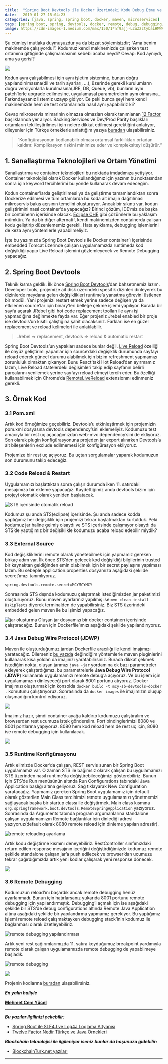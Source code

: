 ```yaml
---
title:  "Spring Boot Devtools ile Docker Üzerindeki Kodu Debug Etme ve Değiştirme"
date:   2019-01-27 15:04:23
categories: [java, spring, spring boot, docker, maven, microservices]
tags: [spring boot, spring, devtools, docker, remote, debug, debugging, mehmet cem yücel, yucel, twelve factor, microservices, mikroservis, nedir, örnek, nasıl, yapılır, reload ]
image: https://cdn-images-1.medium.com/max/150/1*nf9ajj-L2uZ2ztybaLHMWA.jpeg
---
```


Şu cümleyi mutlaka duymuşuzdur ya da bizzat söylemişizdir; “Ama benim makinemde çalışıyordu!”. Kodumuz kendi makinemizde çalışırken test ortamına gittiğinde çalışmamasının sebebi acaba neydi? Cevap: Kod aynıydı, ama ya gerisi?

![](https://miro.medium.com/max/1175/1*nf9ajj-L2uZ2ztybaLHMWA.jpeg)

Kodun aynı çalışabilmesi için aynı işletim sistemine, bunun doğru yapılandırılmasına(dil ve tarih ayarları, …), üzerinde gerekli kurulumların doğru versiyonlarla kurulmasına(JRE, DB, Queue, vb), bunların aynı patch’lerle upgrade edilmesine, uygulamasal parametrelerin aynı olmasına… Farkındaysanız listemiz uzayıp gidiyor. Ee peki bunca şeyi hem kendi makinemizde hem de test ortamlarında nasıl aynı yapabiliriz ki?

Cevap mikroservis mimarinin olmazsa olmazları olarak tanımlanan [12 Factor](https://12factor.net/) başlıklarında yer alıyor. Backing Services ve Dev/Prod Parity başlıkları ortamların tekilleştirilmesi için nelere dikkat edilmesi gerektiğini anlatıyor, dileyenler için Türkçe örneklerle anlattığım yazıya [buradan](http://www.mehmetcemyucel.com/2018/03/12-faktor-turkce-ve-java.html) ulaşabilirsiniz.

> “Konfigürasyonun kodlanabilir olması ortamsal farklılıkları ortadan kaldırır. Komplikasyon riskini minimize eder ve kompleksiteyi düşürür.“

## 1. Sanallaştırma Teknolojileri ve Ortam Yönetimi

Sanallaştırma ve container teknolojileri bu noktada imdadımıza yetişiyor. Container teknolojisi olarak Docker kullandığımız için yazının bu noktasından sonra için keyword tercihlerimi bu yönde kullanarak devam edeceğim.

Kodun container’larda geliştirilmesi ya da geliştirme tamamlandıktan sonra Dockerize edilmesi ve tüm ortamlarda bu koda ait imajın dağıtılması mikroservis bakış açısının temelini oluşturuyor. Ancak bir sıkıntı var, kodun geliştirimini nasıl container’da yapacağız? Birinci çözüm, IDE’miz de başka bir containerın içerisinde olacak. [Eclipse CHE](https://www.eclipse.org/che/) gibi çözümlerle bu yaklaşım mümkün. Ya da bir diğer alternatif, kendi makinemizden containerda çalışan kodu geliştirip düzenlememiz gerekli. Hata ayıklama, debugging işlemlerini de keza aynı yöntemlerle yapabilmeliyiz.

İşte bu yazımızda Spring Boot Devtools ile Docker container’ı içerisinde embedded Tomcat üzerinde çalışan uygulamamızda runtimeda kod değişikliği yapıp Live Reload işlemini gözlemleyecek ve Remote Debugging yapacağız.

## 2. Spring Boot Devtools

Teknik kısma geldik. İlk önce [Spring Boot Devtools](https://docs.spring.io/spring-boot/docs/current/reference/html/using-boot-devtools.html)’dan bahsetmemiz lazım. Developer tools, projemize ait disk üzerindeki spesifik dizinleri dinleyerek bu dizinlerde meydana gelen değişiklikleri runtime’a yansıtma görevini üstlenen bir modül. Yani projenizi restart etmek yerine sadece değişen ya da etkilenen source’lar için binary’leri belleğe çekme işlemi yapılıyor. Burada bir sayfa açarak JRebel gibi hot code replacement toolları ile aynı işi yapmadığına değinmekte fayda var. Eğer projeniz Jrebel enabled bir proje ise devtools’un kısıtlı çalıştığına şahit olacaksınız. Farkları ise en güzel replacement ve reload kelimeleri ile anlatılabilir.

> Jrebel => replacement, devtools => reload & automatic restart

Spring Boot Devtools’un yaptıkları sadece bunlar değil. [Live Reload](https://docs.spring.io/spring-boot/docs/current/reference/html/using-boot-devtools.html#using-boot-devtools-livereload) özelliği ile önyüz geliştirimi yapanlar için source’daki değişiklik durumunda sayfayı reload ederek güncel durumu alabilmek için bizim refreshment yapmamızı zorunluluk olmaktan çıkarıyor. Bunu React’taki Hot Reload’dan ayırmamız lazım, Live Reload statelerdeki değişimleri takip edip sayfanın belirli parçalarını yenilemek yerine sayfayı reload etmeyi tercih eder. Bu özelliği kullanabilmek için Chrome’da [RemoteLiveReload](https://chrome.google.com/webstore/detail/remotelivereload/jlppknnillhjgiengoigajegdpieppei) extensionını edinmeniz gerekli.

## 3. Örnek Kod

### 3.1 Pom.xml 
Artık kod örneğimize geçebiliriz. Devtools’u etkinleştirmek için projemizin pom.xml dosyasına devtools dependency’sini eklemeliyiz. Kodumuzu test amacıyla bir rest uç açacağımızdan web-mvc dependency’sini de ekliyoruz. Son olarak plugin konfigürasyonuna projeden jar export alınırken Devtools’a ait bileşenlerin exclude edilmemesi için konfigürasyon ekliyoruz.

<script src="https://gist.github.com/mehmetcemyucel/2b0211048f581dc0d18ac49369a3d492.js"></script>

Projemize bir rest uç açıyoruz. Bu uçtan sorgulamalar yaparak kodumuzun son durumunu takip edeceğiz.

<script src="https://gist.github.com/mehmetcemyucel/3fe9b905a941b05017405f22e9eeb94d.js"></script>

### 3.2 Code Reload & Restart

Uygulamamızı başlattıktan sonra çalışır durumda iken 11. satırdaki mesajımıza bir ekleme yapacağız. Kaydettiğimiz anda devtools bizim için projeyi otomatik olarak yeniden başlatacak.


![STS içerisinde otomatik reload](https://miro.medium.com/max/1395/1*IGqPoCiF4BMOaWWt2EFEqw.gif)

Kodumuz şu anda STS(eclipse) içerisinde. Şu anda sadece kodda yaptığımız her değişiklik için projemizi tekrar başlatmaktan kurtulduk. Peki kodumuz jar haline gelmiş olsaydı ve STS içerisinde çalışmıyor olsaydı da STS’de yaptığımız bir değişiklikle kodumuzu acaba reload edebilir miydik?

### 3.3 External Source

Kod değişikliklerini remote olarak yönetebilmek için yapmamız gereken birkaç adım var. İlk önce STS’den gelecek kod değişikliği bilgilerinin trusted bir kaynaktan geldiğinden emin olabilmek için bir secret paylaşımı yapılması lazım. Bu sebeple application.properties dosyamıza aşağıdaki şekilde secret’ımızı tanımlıyoruz.

	spring.devtools.remote.secret=MCYMCYMCY

Sonrasında STS dışında kodumuzu çalıştırmak istediğimizden jar paketimizi oluşturuyoruz. Bunu maven ayarlarınız yapılmış ise `mvn clean install -DskipTests` diyerek terminalden de yapabilirsiniz. Biz STS üzerindeki embedded gelen maven ile bu işimizi yapacağız.

![jar oluşturma](https://miro.medium.com/max/1395/1*ppwbn8BFwfnNGgYV4WroSg.gif)
Oluşan jar dosyamızı bir docker containerı içerisinde çalıştıracağız. Bunun için Dockerfile’ımızı aşağıdaki şekilde yapılandırıyoruz.

### 3.4 Java Debug Wire Protocol (JDWP)

Maven ile oluşturduğumuz jardan Dockerfile aracılığı ile kendi imajımızı yaratacağız. Dilerseniz [bu yazıda](https://medium.com/mehmetcemyucel/spring-boot-projesini-maven-ile-dockerize-etmek-e90a0d5dd002) değindiğim yöntemlerle maven pluginlerini kullanarak kısa yoldan da imajınızı yaratabilirsiniz. Burada dikkat çekmek istediğim nokta, oluşan jarımızı `java -jar` yordamına ek bazı parametreler ekleyerek çalıştırdığımız. bu parametrelerle **Java Debug Wire Protocol** (**JDWP**) kullanarak uygulamamızı remote debug’a açıyoruz. Ve bu işlem için uygulamamızın dinleyeceği port olarak 8001 portunu atıyoruz. Docker imajımızı oluşturmak için konsolda `docker build -t mcy-sb-devtools-docker .` komutunu çalıştırıyoruz. Sonrasında da `docker images` ile imajımızın oluşup oluşmadığını kontrol ediyoruz.


![](https://miro.medium.com/max/1214/1*qQH2T3cBnCbPuETMKb1ebA.gif)

İmajımız hazır, şimdi container ayağa kaldırıp kodumuzu çalıştıralım ve browserdan rest ucumuza istek gönderelim. Port bindinglerimizi 8080 ve 8001 portlarına yapıyoruz. 8080 hem kod reload hem de rest uç için, 8080 ise remote debugging için kullanılacak.


![](https://miro.medium.com/max/1214/1*54ZjXLKuAcYiKUBm_bZ30Q.gif)
### 3.5 Runtime Konfigürasyonu

Artık elimizde Docker’da çalışan, REST servis sunan bir Spring Boot uygulamamız var. O zaman STS ile bağımsız olarak çalışan bu uygulamamızı STS üzerinden nasıl runtime’da değiştirebileceğimizi gösterebiliriz. Bunun için STS’de Run menüsünün altında Run Configurations tabındaki Java Application başlığı altına geliyoruz. Sağ tıklayarak New Configuration yaratacağız. Yapmamız gereken Spring Boot uygulamamız için default olarak gösterilen Main Class tercihimizi remote uygulamamızı yönetmemizi sağlayacak başka bir startup classı ile değiştirmek. Main class kısmına `org.springframework.boot.devtools.RemoteSpringApplication` yazıyoruz. Sonrasında da Arguments tabında program argumanlarına standalone çalışan uygulamamızın Remote bağlantılar için dinlediği adresi yazıyoruz(default olarak 8080 remote reload için dinleme yapılan adrestir).


![remote reloading ayarlama](https://miro.medium.com/max/1395/1*eM7ghMUSviWrngVfwn0UnA.gif)

Artık kodu değiştirme kısmını deneyebiliriz. RestController sınıfımızdaki return edilen response mesajının içeriğini değiştirdiğimizde kodumuz remote şekilde standalone çalışan jar’a push edilecek ve browser’dan ucumuzu tekrar çağırdığımızda artık yeni kodlar çalışarak yeni response dönecek.


![](https://miro.medium.com/max/1389/1*pbuZgiYs7WzCVJlw3m5Bng.gif)
### 3.6 Remote Debugging

Kodumuzun reload’ını başardık ancak remote debugging henüz ayarlanmadı. Bunun için hatırlarsanız yukarıda 8001 portunu remote debugging için yapılandırmıştık. Debugging’i açmak için ise aşağıdaki şekilde bir STS’de debug configurations altında Remote Java Application altına aşağıdaki şekilde bir yapılandırma yapmamız gerekiyor. Bu yaptığımız işlemi remote reload çalışmaktayken debugging stack’inin kodumuz ile bağlanması olarak özetleyebiliriz.


![remote debugging yapılandırması](https://miro.medium.com/max/1386/1*hgkRIzH4vroqBcoKNgDk2Q.gif)

Artık yeni rest çağırımlarımızda 11. satıra koyduğumuz breakpoint yardımıyla remote olarak çalışan uygulamamızda remote debugging de yapabilmeye başladık.


![remote debugging](https://miro.medium.com/max/1389/1*AedvSx-NV8xYcZ_KeV79WQ.gif)

![](https://miro.medium.com/max/400/1*eDcZaJFt_33o_e_OOaO6Nw.jpeg)

Projenin kodlarına [buradan](https://github.com/mehmetcemyucel/springboot-devtools-dockerized) ulaşabilirsiniz.



***En yalın haliyle***

[**Mehmet Cem Yücel**](https://www.mehmetcemyucel.com)

---

**_Bu yazılar ilgilinizi çekebilir:_**

 - [Spring Boot ile SLF4J ve Log4J Loglama Altyapısı](https://www.mehmetcemyucel.com/2019/spring-boot-ile-loglama-altyapisi/)
 - [Twelve Factor Nedir Türkçe ve Java Örnekleri](https://www.mehmetcemyucel.com/2019/twelve-factor-nedir-turkce-ornek/)

**_Blockchain teknolojisi ile ilgileniyor iseniz bunlar da hoşunuza gidebilir:_**

 - [BlockchainTurk.net yazıları](https://www.mehmetcemyucel.com/categories/#blockchain)
---
